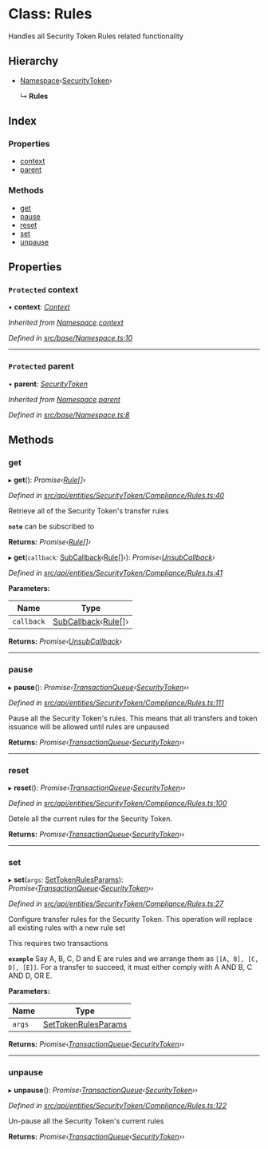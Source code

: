 # Class: Rules

Handles all Security Token Rules related functionality

## Hierarchy

* [Namespace](base.namespace.md)‹[SecurityToken](api_entities_securitytoken.securitytoken.md)›

  ↳ **Rules**

## Index

### Properties

* [context](api_entities_securitytoken_compliance.rules.md#protected-context)
* [parent](api_entities_securitytoken_compliance.rules.md#protected-parent)

### Methods

* [get](api_entities_securitytoken_compliance.rules.md#get)
* [pause](api_entities_securitytoken_compliance.rules.md#pause)
* [reset](api_entities_securitytoken_compliance.rules.md#reset)
* [set](api_entities_securitytoken_compliance.rules.md#set)
* [unpause](api_entities_securitytoken_compliance.rules.md#unpause)

## Properties

### `Protected` context

• **context**: *[Context](context.context-1.md)*

*Inherited from [Namespace](base.namespace.md).[context](base.namespace.md#protected-context)*

*Defined in [src/base/Namespace.ts:10](https://github.com/PolymathNetwork/polymesh-sdk/blob/73feada/src/base/Namespace.ts#L10)*

___

### `Protected` parent

• **parent**: *[SecurityToken](api_entities_securitytoken.securitytoken.md)*

*Inherited from [Namespace](base.namespace.md).[parent](base.namespace.md#protected-parent)*

*Defined in [src/base/Namespace.ts:8](https://github.com/PolymathNetwork/polymesh-sdk/blob/73feada/src/base/Namespace.ts#L8)*

## Methods

###  get

▸ **get**(): *Promise‹[Rule](../interfaces/types.rule.md)[]›*

*Defined in [src/api/entities/SecurityToken/Compliance/Rules.ts:40](https://github.com/PolymathNetwork/polymesh-sdk/blob/73feada/src/api/entities/SecurityToken/Compliance/Rules.ts#L40)*

Retrieve all of the Security Token's transfer rules

**`note`** can be subscribed to

**Returns:** *Promise‹[Rule](../interfaces/types.rule.md)[]›*

▸ **get**(`callback`: [SubCallback](../modules/types.md#subcallback)‹[Rule](../interfaces/types.rule.md)[]›): *Promise‹[UnsubCallback](../modules/types.md#unsubcallback)›*

*Defined in [src/api/entities/SecurityToken/Compliance/Rules.ts:41](https://github.com/PolymathNetwork/polymesh-sdk/blob/73feada/src/api/entities/SecurityToken/Compliance/Rules.ts#L41)*

**Parameters:**

Name | Type |
------ | ------ |
`callback` | [SubCallback](../modules/types.md#subcallback)‹[Rule](../interfaces/types.rule.md)[]› |

**Returns:** *Promise‹[UnsubCallback](../modules/types.md#unsubcallback)›*

___

###  pause

▸ **pause**(): *Promise‹[TransactionQueue](base.transactionqueue.md)‹[SecurityToken](api_entities_securitytoken.securitytoken.md)››*

*Defined in [src/api/entities/SecurityToken/Compliance/Rules.ts:111](https://github.com/PolymathNetwork/polymesh-sdk/blob/73feada/src/api/entities/SecurityToken/Compliance/Rules.ts#L111)*

Pause all the Security Token's rules. This means that all transfers and token issuance will be allowed until rules are unpaused

**Returns:** *Promise‹[TransactionQueue](base.transactionqueue.md)‹[SecurityToken](api_entities_securitytoken.securitytoken.md)››*

___

###  reset

▸ **reset**(): *Promise‹[TransactionQueue](base.transactionqueue.md)‹[SecurityToken](api_entities_securitytoken.securitytoken.md)››*

*Defined in [src/api/entities/SecurityToken/Compliance/Rules.ts:100](https://github.com/PolymathNetwork/polymesh-sdk/blob/73feada/src/api/entities/SecurityToken/Compliance/Rules.ts#L100)*

Detele all the current rules for the Security Token.

**Returns:** *Promise‹[TransactionQueue](base.transactionqueue.md)‹[SecurityToken](api_entities_securitytoken.securitytoken.md)››*

___

###  set

▸ **set**(`args`: [SetTokenRulesParams](../interfaces/api_procedures.settokenrulesparams.md)): *Promise‹[TransactionQueue](base.transactionqueue.md)‹[SecurityToken](api_entities_securitytoken.securitytoken.md)››*

*Defined in [src/api/entities/SecurityToken/Compliance/Rules.ts:27](https://github.com/PolymathNetwork/polymesh-sdk/blob/73feada/src/api/entities/SecurityToken/Compliance/Rules.ts#L27)*

Configure transfer rules for the Security Token. This operation will replace all existing rules with a new rule set

This requires two transactions

**`example`** Say A, B, C, D and E are rules and we arrange them as `[[A, B], [C, D], [E]]`.
For a transfer to succeed, it must either comply with A AND B, C AND D, OR E.

**Parameters:**

Name | Type |
------ | ------ |
`args` | [SetTokenRulesParams](../interfaces/api_procedures.settokenrulesparams.md) |

**Returns:** *Promise‹[TransactionQueue](base.transactionqueue.md)‹[SecurityToken](api_entities_securitytoken.securitytoken.md)››*

___

###  unpause

▸ **unpause**(): *Promise‹[TransactionQueue](base.transactionqueue.md)‹[SecurityToken](api_entities_securitytoken.securitytoken.md)››*

*Defined in [src/api/entities/SecurityToken/Compliance/Rules.ts:122](https://github.com/PolymathNetwork/polymesh-sdk/blob/73feada/src/api/entities/SecurityToken/Compliance/Rules.ts#L122)*

Un-pause all the Security Token's current rules

**Returns:** *Promise‹[TransactionQueue](base.transactionqueue.md)‹[SecurityToken](api_entities_securitytoken.securitytoken.md)››*
